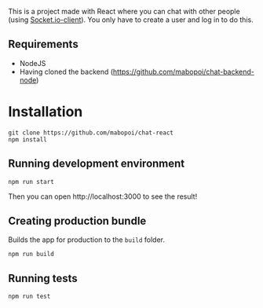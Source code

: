 This is a project made with React where you can chat with other people (using [Socket.io-client](https://socket.io/docs/v3/client-api/index.html)).
You only have to create a user and log in to do this.

## Requirements

- NodeJS
- Having cloned the backend (https://github.com/mabopoi/chat-backend-node)

# Installation

    git clone https://github.com/mabopoi/chat-react
    npm install

## Running development environment

    npm run start

Then you can open http://localhost:3000 to see the result!

## Creating production bundle

Builds the app for production to the `build` folder.

    npm run build

## Running tests

    npm run test
